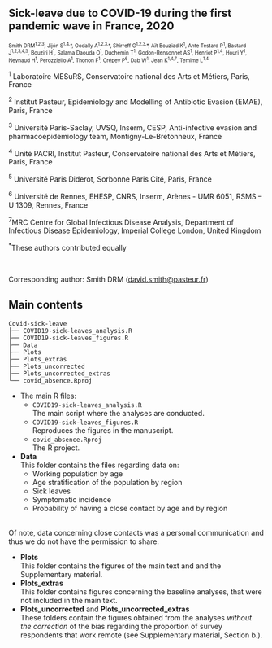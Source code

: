 ## Sick-leave due to COVID-19 during the first pandemic wave in France, 2020

<font size="-2">
Smith DRM<sup>1,2,3</sup>, Jijón S<sup>1,4,</sup>*, Oodally A<sup>1,2,3,</sup>*,  Shirreff G<sup>1,2,3,</sup>*, Aït Bouziad K<sup>1</sup>, Ante Testard P<sup>1</sup>, Bastard J<sup>1,2,3,4,5</sup>, Bouziri H<sup>1</sup>, Salama Daouda O<sup>1</sup>, Duchemin T<sup>1</sup>, Godon-Rensonnet AS<sup>1</sup>, Henriot P<sup>1,4</sup>, Houri Y<sup>1</sup>, Neynaud H<sup>1</sup>, Perozziello A<sup>1</sup>, Thonon F<sup>1</sup>, Crépey P<sup>6</sup>, Dab W<sup>1</sup>, Jean K<sup>1,4,7</sup>, Temime L<sup>1,4</sup>
</font>

<br>

<sup>1</sup> Laboratoire MESuRS, Conservatoire national des Arts et Métiers, Paris, France

<sup>2</sup> Institut Pasteur, Epidemiology and Modelling of Antibiotic Evasion (EMAE), Paris, France

<sup>3</sup> Université Paris-Saclay, UVSQ, Inserm, CESP, Anti-infective evasion and pharmacoepidemiology team, Montigny-Le-Bretonneux, France

<sup>4</sup> Unité PACRI, Institut Pasteur, Conservatoire national des Arts et Métiers, Paris, France

<sup>5</sup> Université Paris Diderot, Sorbonne Paris Cité, Paris, France

<sup>6</sup> Université de Rennes, EHESP, CNRS, Inserm, Arènes - UMR 6051, RSMS – U 1309, Rennes, France

<sup>7</sup>MRC Centre for Global Infectious Disease Analysis, Department of Infectious Disease Epidemiology, Imperial College London, United Kingdom

<sup>*</sup>These authors contributed equally

</br>

Corresponding author: Smith DRM (david.smith@pasteur.fr)

<!-- 
## Preprint
Preprint available at: <a href="" target="_blank"> doi: </a> 
-->

## Main contents
````
Covid-sick-leave
├── COVID19-sick-leaves_analysis.R
├── COVID19-sick-leaves_figures.R
├── Data
├── Plots
├── Plots_extras
├── Plots_uncorrected
├── Plots_uncorrected_extras
└── covid_absence.Rproj

````
- The main R files:
    - `COVID19-sick-leaves_analysis.R`
    <br> The main script where the analyses are conducted.
    - `COVID19-sick-leaves_figures.R`
    <br> Reproduces the figures in the manuscript.
    - `covid_absence.Rproj`
    <br> The R project.
- **Data**
<br> This folder contains the files regarding data on:
    - Working population by age
    - Age stratification of the population by region
    - Sick leaves
    - Symptomatic incidence
    - Probability of having a close contact by age and by region

<br> Of note, data concerning close contacts was a personal communication and thus we do not have the permission to share.
- **Plots**
<br> This folder contains the figures of the main text and and the Supplementary material.
- **Plots_extras**
<br> This folder contains figures concerning the baseline analyses, that were not included in the main text.
- **Plots_uncorrected** and **Plots_uncorrected_extras**
<br> These folders contain the figures obtained from the analyses *without the correction* of the bias regarding the proportion of survey respondents that work remote (see Supplementary material, Section b.).



